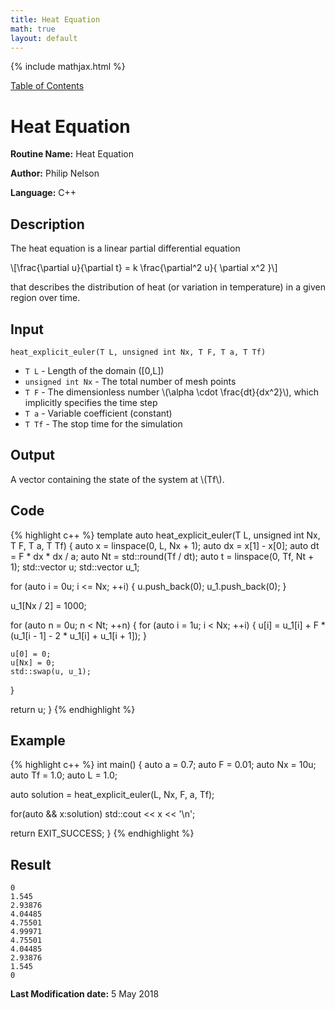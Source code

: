 ```yaml
---
title: Heat Equation
math: true
layout: default
---
```


{% include mathjax.html %}

<a href="https://philipnelson5.github.io/MATH5620/SoftwareManual"> Table of Contents </a>
# Heat Equation

**Routine Name:** Heat Equation

**Author:** Philip Nelson

**Language:** C++

## Description

The heat equation is a linear partial differential equation

\\[\frac{\partial u}{\partial t}  = k \frac{\partial^2 u}{ \partial x^2 }\\]

that describes the distribution of heat (or variation in temperature) in a given region over time.

## Input
`heat_explicit_euler(T L, unsigned int Nx, T F, T a, T Tf)`

* `T L` - Length of the domain ([0,L])
* `unsigned int Nx` - The total number of mesh points
* `T F` - The dimensionless number \\(\alpha \cdot \frac{dt}{dx^2}\\), which implicitly specifies the time step
* `T a` - Variable coefficient (constant)
* `T Tf` - The stop time for the simulation

## Output

A vector containing the state of the system at \\(Tf\\).

## Code
{% highlight c++ %}
template <typename T>
auto heat_explicit_euler(T L, unsigned int Nx, T F, T a, T Tf)
{
  auto x = linspace<double>(0, L, Nx + 1);
  auto dx = x[1] - x[0];
  auto dt = F * dx * dx / a;
  auto Nt = std::round(Tf / dt);
  auto t = linspace<double>(0, Tf, Nt + 1);
  std::vector<T> u;
  std::vector<T> u_1;

  for (auto i = 0u; i <= Nx; ++i)
  {
    u.push_back(0);
    u_1.push_back(0);
  }

  u_1[Nx / 2] = 1000;

  for (auto n = 0u; n < Nt; ++n)
  {
    for (auto i = 1u; i < Nx; ++i)
    {
      u[i] = u_1[i] + F * (u_1[i - 1] - 2 * u_1[i] + u_1[i + 1]);
    }

    u[0] = 0;
    u[Nx] = 0;
    std::swap(u, u_1);
  }

  return u;
}
{% endhighlight %}

## Example
{% highlight c++ %}
int main()
{
  auto a = 0.7;
  auto F = 0.01;
  auto Nx = 10u;
  auto Tf = 1.0;
  auto L = 1.0;

  auto solution = heat_explicit_euler<double>(L, Nx, F, a, Tf);

  for(auto && x:solution)
    std::cout << x << '\n';

  return EXIT_SUCCESS;
}
{% endhighlight %}

## Result
```
0
1.545
2.93876
4.04485
4.75501
4.99971
4.75501
4.04485
2.93876
1.545
0
```

**Last Modification date:** 5 May 2018
